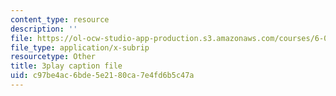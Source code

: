 ```yaml
---
content_type: resource
description: ''
file: https://ol-ocw-studio-app-production.s3.amazonaws.com/courses/6-004-computation-structures-spring-2017/c97be4ac6bde5e2180ca7e4fd6b5c47a_q38KAGAKORk.vtt
file_type: application/x-subrip
resourcetype: Other
title: 3play caption file
uid: c97be4ac-6bde-5e21-80ca-7e4fd6b5c47a
---
```

